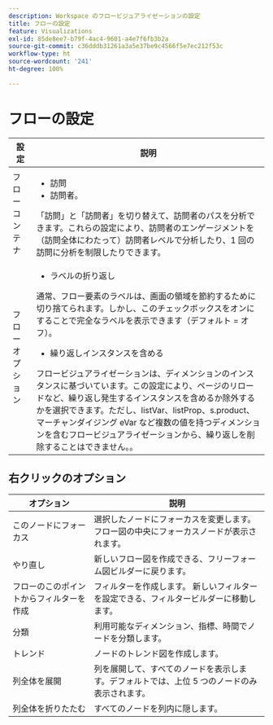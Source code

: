 ```yaml
---
description: Workspace のフロービジュアライゼーションの設定
title: フローの設定
feature: Visualizations
exl-id: 85de8ee7-b79f-4ac4-9601-a4e7f6fb3b2a
source-git-commit: c36dddb31261a3a5e37be9c4566f5e7ec212f53c
workflow-type: ht
source-wordcount: '241'
ht-degree: 100%

---
```


# フローの設定

| 設定 | 説明 |
| --- | --- |
| フローコンテナ | <ul><li>訪問</li><li>訪問者。</li></ul> 「訪問」と「訪問者」を切り替えて、訪問者のパスを分析できます。これらの設定により、訪問者のエンゲージメントを（訪問全体にわたって）訪問者レベルで分析したり、1 回の訪問に分析を制限したりできます。 |
| フローオプション | <ul><li>ラベルの折り返し</li></ul> 通常、フロー要素のラベルは、画面の領域を節約するために切り捨てられます。しかし、このチェックボックスをオンにすることで完全なラベルを表示できます（デフォルト = オフ）。<ul><li>繰り返しインスタンスを含める</li></ul> フロービジュアライゼーションは、ディメンションのインスタンスに基づいています。この設定により、ページのリロードなど、繰り返し発生するインスタンスを含めるか除外するかを選択できます。ただし、listVar、listProp、s.product、マーチャンダイジング eVar など複数の値を持つディメンションを含むフロービジュアライゼーションから、繰り返しを削除することはできません。。 |

## 右クリックのオプション

| オプション | 説明 |
| --- | --- |
| このノードにフォーカス | 選択したノードにフォーカスを変更します。フロー図の中央にフォーカスノードが表示されます。 |
| やり直し | 新しいフロー図を作成できる、フリーフォーム図ビルダーに戻ります。 |
| フローのこのポイントからフィルターを作成 | フィルターを作成します。 新しいフィルターを設定できる、フィルタービルダーに移動します。 |
| 分類 | 利用可能なディメンション、指標、時間でノードを分類します。 |
| トレンド | ノードのトレンド図を作成します。 |
| 列全体を展開 | 列を展開して、すべてのノードを表示します。デフォルトでは、上位 5 つのノードのみ表示されます。 |
| 列全体を折りたたむ | すべてのノードを列内に隠します。 |
